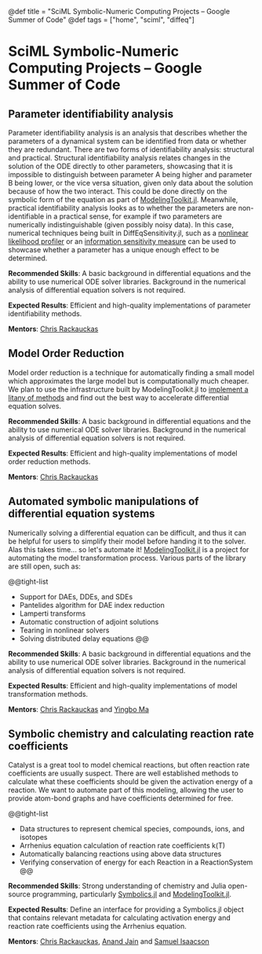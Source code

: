 @def title = "SciML Symbolic-Numeric Computing Projects – Google Summer of Code"
@def tags = ["home", "sciml", "diffeq"]

# SciML Symbolic-Numeric Computing Projects – Google Summer of Code

## Parameter identifiability analysis

Parameter identifiability analysis is an analysis that describes whether the
parameters of a dynamical system can be identified from data or whether they
are redundant. There are two forms of identifiability analysis: structural
and practical. Structural identifiability analysis relates changes in the
solution of the ODE directly to other parameters, showcasing that it is
impossible to distinguish between parameter A being higher and parameter B
being lower, or the vice versa situation, given only data about the solution
because of how the two interact. This could be done directly on the symbolic
form of the equation as part of
[ModelingToolkit.jl](https://github.com/SciML/ModelingToolkit.jl).
Meanwhile, practical identifiability analysis looks as to whether the parameters
are non-identifiable in a practical sense, for example if two parameters are
numerically indistinguishable (given possibly noisy data). In this case, numerical
techniques being built in DiffEqSensitivity.jl, such as a
[nonlinear likelihood profiler](https://github.com/SciML/DiffEqSensitivity.jl/issues/109)
or an
[information sensitivity measure](https://github.com/SciML/DiffEqSensitivity.jl/issues/108)
can be used to showcase whether a parameter has a unique enough effect to be determined.

**Recommended Skills**: A basic background in differential equations and the ability to use
numerical ODE solver libraries. Background in the numerical analysis of differential equation
solvers is not required.

**Expected Results**: Efficient and high-quality implementations of parameter identifiability
methods.

**Mentors**: [Chris Rackauckas](https://github.com/ChrisRackauckas)

## Model Order Reduction

Model order reduction is a technique for automatically finding a small model which approximates
the large model but is computationally much cheaper. We plan to use the infrastructure built
by ModelingToolkit.jl to [implement a litany of methods](https://github.com/SciML/ModelingToolkit.jl/issues/58)
and find out the best way to accelerate differential equation solves.

**Recommended Skills**: A basic background in differential equations and the ability to use
numerical ODE solver libraries. Background in the numerical analysis of differential equation
solvers is not required.

**Expected Results**: Efficient and high-quality implementations of model order reduction methods.

**Mentors**: [Chris Rackauckas](https://github.com/ChrisRackauckas)

## Automated symbolic manipulations of differential equation systems

Numerically solving a differential equation can be difficult, and thus it can be helpful for
users to simplify their model before handing it to the solver. Alas this takes time... so
let's automate it! [ModelingToolkit.jl](https://github.com/SciML/ModelingToolkit.jl) is
a project for automating the model transformation process. Various parts of the library are
still open, such as:

@@tight-list
- Support for DAEs, DDEs, and SDEs
- Pantelides algorithm for DAE index reduction
- Lamperti transforms
- Automatic construction of adjoint solutions
- Tearing in nonlinear solvers
- Solving distributed delay equations
@@

**Recommended Skills**: A basic background in differential equations and the ability to use
numerical ODE solver libraries. Background in the numerical analysis of differential equation
solvers is not required.

**Expected Results**: Efficient and high-quality implementations of model transformation methods.

**Mentors**: [Chris Rackauckas](https://github.com/ChrisRackauckas) and [Yingbo Ma](https://github.com/YingboMa)

## Symbolic chemistry and calculating reaction rate coefficients

Catalyst is a great tool to model chemical reactions, but often reaction rate coefficients 
are usually suspect. There are well established methods to calculate what these coefficients 
should be given the activation energy of a reaction. We want to automate part of this modeling, 
allowing the user to provide atom-bond graphs and have coefficients determined for free.

@@tight-list
- Data structures to represent chemical species, compounds, ions, and isotopes
- Arrhenius equation calculation of reaction rate coefficients k(T)
- Automatically balancing reactions using above data structures
- Verifying conservation of energy for each Reaction in a ReactionSystem
@@

**Recommended Skills**: Strong understanding of chemistry and Julia open-source programming, 
particularly [Symbolics.jl](https://github.com/JuliaSymbolics/Symbolics.jl) and [ModelingToolkit.jl](https://github.com/SciML/ModelingToolkit.jl).

**Expected Results**: Define an interface for providing a Symbolics.jl object that contains relevant metadata for calculating activation energy and reaction rate coefficients using the Arrhenius equation.

**Mentors**: [Chris Rackauckas](https://github.com/ChrisRackauckas), [Anand Jain](https://github.com/anandijain) and [Samuel Isaacson](https://github.com/isaacsas)

